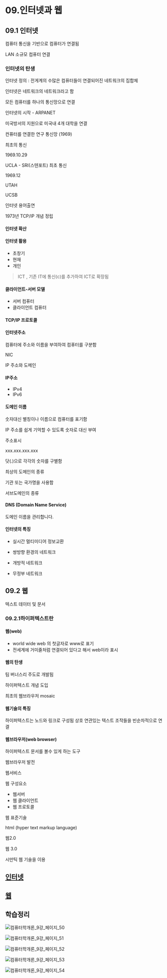 # 09.인터넷과 웹















## 09.1 인터넷

컴퓨터 통신을 기반으로 컴퓨터가 연결됨

LAN 소규모 컴퓨터 연결



### 인터넷의 탄생

인터넷 정의 : 전게계의 수많은 컴퓨터들이 연결되어진 네트워크의 집합체

인터넷은 네트워크의 네트워크라고 함

모든 컴퓨터를 하나의 통신망으로 연결





인터넷의 시작 - ARPANET

미국방서의 지원으로 미국내 4개 대학을 연결

컨퓨터를 연결한 연구 통신망 (1969)



최초의 통신

1969.10.29

UCLA - SRI(스텐포트) 최초 통신

1969.12

UTAH

UCSB



인터넷 용어출연

1973년 TCP/IP 개념 정립





#### 인터넷 확산



#### 인터넷 활용

* 초창기
* 현재
* 개인

> ICT , 기존 IT에 통신(c)를 추가하여 ICT로 확장됨





#### 클라이언트-서버 모델

* 서버 컴퓨터
* 클라이언트 컴퓨터



#### TCP/IP 프로토콜



#### 인터넷주소

컴퓨터에 주소와 이름을 부여하여 컴퓨터를 구분함

NIC

IP 주소와 도메인



#### IP주소

* IPv4
* IPv6



#### 도메인 이름

숫자대신 별칭이나 이름으로 컴퓨터를 표기함

IP 주소를 쉽게 기억할 수 있도록 숫자로 대신 부여



주소표시

xxx.xxx.xxx.xxx

닷(.)으로 각각의 숫자를 구별함



최상의 도메인의 종류

기관 또는 국가명을 사용함



서브도메인의 종류



#### DNS (Domain Name Service)

도메인 이름을 관리합니다.



#### 인터넷의 특징

* 실시간 멀티미디어 정보교환

* 쌍방향 환경의 네트워크
* 개방적 네트워크
* 무정부 네트워크







## 09.2 웹

텍스트 데이터 및 문서



### 09.2.1하이퍼텍스트란



#### 웹(web)

* world wide web 의 첫글자로 www로 표기
* 전세계에 거미줄처럼 연결되어 있다고 해서 web이라 표시



#### 웹의 탄생

팀 버너스리 주도로 개발됨

하이퍼텍스트 개념 도입



최초의 웹브라우저 mosaic



#### 웹기술의 특징

하이퍼텍스트는 노드와 링크로 구성됨
상호 연관있는 텍스트 조작들을 빈순차적으로 연결



#### 웹브라우저(web browser)

하이퍼텍스트 문서를 볼수 있게 하는 도구



웹브라우저 발전



웹서비스



웹 구성요소

* 웹서버
* 웹 클라이언트
* 웹 프로토콜



웹 표준기술

html (hyper text markup language)



웹2.0



웹 3.0

시만틱 웹 기술을 이용










## [인터넷](internet)


## [웹](web)


## 학습정리

![컴퓨터학개론_9강_페이지_50](./img/컴퓨터학개론_9강_페이지_50.jpg)

![컴퓨터학개론_9강_페이지_51](./img/컴퓨터학개론_9강_페이지_51.jpg)

![컴퓨터학개론_9강_페이지_52](./img/컴퓨터학개론_9강_페이지_52.jpg)

![컴퓨터학개론_9강_페이지_53](./img/컴퓨터학개론_9강_페이지_53.jpg)

![컴퓨터학개론_9강_페이지_54](./img/컴퓨터학개론_9강_페이지_54.jpg)







